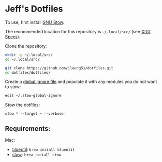 # Jeff's Dotfiles

To use, first install [GNU Stow](https://www.gnu.org/software/stow).

The recommended location for this repository is `~/.local/src/` (see [XDG Specs](https://specifications.freedesktop.org/basedir-spec/latest)).

Clone the repository:
```bash
mkdir -p ~/.local/src/
cd ~/.local/src/

git clone https://github.com/jleung51/dotfiles.git
cd dotfiles/dotfiles/
```

Create a [global ignore file](https://www.gnu.org/software/stow/manual/html_node/Types-And-Syntax-Of-Ignore-Lists.html) and populate it with any modules you do not want to stow:
```bash
edit ~/.stow-global-ignore
```

Stow the dotfiles:
```
stow * --target ~ --verbose
```


## Requirements:

Mac:
- [blueutil](https://github.com/toy/blueutil): `brew install blueutil`
- [stow](https://www.gnu.org/software/stow/): `brew isntall stow`

